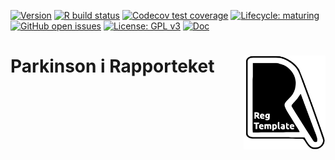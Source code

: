 <!-- badges: start -->
[![Version](https://img.shields.io/github/v/release/jl-no/rapReg_Parkinson_t1?sort=semver)](https://github.com/jl-no/rapReg_Parkinson_t1/releases)
[![R build status](https://github.com/jl-no/rapReg_Parkinson_t1/workflows/R-CMD-check/badge.svg)](https://github.com/jl-no/rapReg_Parkinson_t1/actions)
[![Codecov test coverage](https://codecov.io/gh/jl-no/rapReg_Parkinson_t1/branch/main/graph/badge.svg)](https://codecov.io/gh/jl-no/rapReg_Parkinson_t1?branch=main)
[![Lifecycle: maturing](https://img.shields.io/badge/lifecycle-maturing-blue.svg)](https://www.tidyverse.org/lifecycle/#maturing)
[![GitHub open issues](https://img.shields.io/github/issues/jl-no/rapReg_Parkinson_t1.svg)](https://github.com/jl-no/rapReg_Parkinson_t1/issues)
[![License: GPL v3](https://img.shields.io/badge/License-GPLv3-blue.svg)](https://www.gnu.org/licenses/gpl-3.0)
[![Doc](https://img.shields.io/badge/Doc--grey.svg)](https://rapporteket.github.io/rapRegTemplate/)
<!-- badges: end -->
  
# Parkinson i Rapporteket <img src="man/figures/logo.svg" align="right" height="150" />
